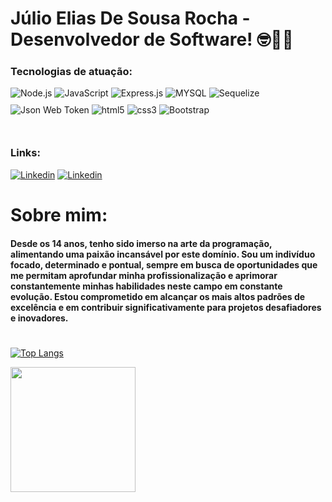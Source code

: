 # Júlio Elias De Sousa Rocha - Desenvolvedor de Software! 🤓🖖🏻


### Tecnologias de atuação:

<div style="display: inline_block">
    <img style="margin-bottom: 10;" alt="Node.js" src="https://img.shields.io/badge/Node.js-43853D?style=for-the-badge&logo=node.js&logoColor=white" align="center">
    <img style="margin-bottom: 10;" alt="JavaScript" src="https://img.shields.io/badge/JavaScript-F7DF1E?style=for-the-badge&logo=javascript&logoColor=black" align="center">
    <img style="margin-bottom: 10;" alt="Express.js" src="https://img.shields.io/badge/Express.js-404D59?style=for-the-badge" align="center">
    <img style="margin-bottom: 10;" alt="MYSQL" src="https://img.shields.io/badge/MySQL-00000F?style=for-the-badge&logo=mysql&logoColor=white" align="center">
    <img style="margin-bottom: 10;" alt="Sequelize" src="https://img.shields.io/badge/sequelize-323330?style=for-the-badge&logo=sequelize&logoColor=blue" align="center">
    <img style="margin-bottom: 10;" alt="Json Web Token" src="https://img.shields.io/badge/json%20web%20tokens-323330?style=for-the-badge&logo=json-web-tokens&logoColor=pink" align="center">
    <img style="margin-bottom: 10;" alt="html5" src="https://img.shields.io/badge/HTML5-E34F26?style=for-the-badge&logo=html5&logoColor=white" align="center">
    <img style="margin-bottom: 10;" alt="css3" src="https://img.shields.io/badge/CSS3-1572B6?style=for-the-badge&logo=css3&logoColor=white" align="center">
    <img style="margin-bottom: 10;" alt="Bootstrap" src="https://img.shields.io/badge/Bootstrap-563D7C?style=for-the-badge&logo=bootstrap&logoColor=white" align="center">
</div>

<br>

### Links:
[![Linkedin](https://img.shields.io/badge/LinkedIn-0077B5?style=for-the-badge&logo=linkedin&logoColor=white)](www.linkedin.com/in/júlio-elias-desenvolvedor)
[![Linkedin](https://img.shields.io/badge/Instagram-E4405F?style=for-the-badge&logo=instagram&logoColor=white)]([www.linkedin.com/in/júlio-elias-desenvolvedor](https://www.instagram.com/juiiiiiiiii_elias?igsh=aW5oZDlvaDhjajJn))

# Sobre mim:

#### Desde os 14 anos, tenho sido imerso na arte da programação, alimentando uma paixão incansável por este domínio. Sou um indivíduo focado, determinado e pontual, sempre em busca de oportunidades que me permitam aprofundar minha profissionalização e aprimorar constantemente minhas habilidades neste campo em constante evolução. Estou comprometido em alcançar os mais altos padrões de excelência e em contribuir significativamente para projetos desafiadores e inovadores.

#
[![Top Langs](https://github-readme-stats.vercel.app/api/top-langs/?username=Juliowk&layout=donut&theme=tokyonight)](https://github.com/anuraghazra/github-readme-stats)

<a href="#">
  <img height=200 align="center" src="https://github-readme-stats.vercel.app/api?username=Juliowk&theme=tokyonight" />
</a>
